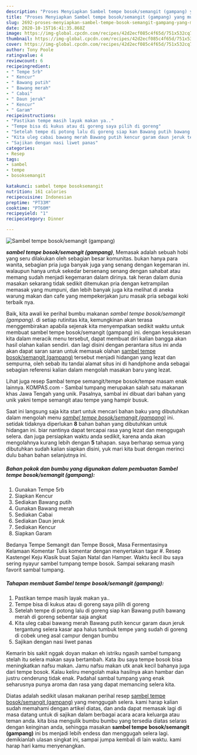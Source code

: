 ```yaml
---
description: "Proses Menyiapkan Sambel tempe bosok/semangit (gampang) yang mudah"
title: "Proses Menyiapkan Sambel tempe bosok/semangit (gampang) yang mudah"
slug: 2692-proses-menyiapkan-sambel-tempe-bosok-semangit-gampang-yang-mudah
date: 2020-10-15T16:41:35.868Z
image: https://img-global.cpcdn.com/recipes/42d2ecf085c4f65d/751x532cq70/sambel-tempe-bosoksemangit-gampang-foto-resep-utama.jpg
thumbnail: https://img-global.cpcdn.com/recipes/42d2ecf085c4f65d/751x532cq70/sambel-tempe-bosoksemangit-gampang-foto-resep-utama.jpg
cover: https://img-global.cpcdn.com/recipes/42d2ecf085c4f65d/751x532cq70/sambel-tempe-bosoksemangit-gampang-foto-resep-utama.jpg
author: Tony Poole
ratingvalue: 4
reviewcount: 6
recipeingredient:
- " Tempe 5rb"
- " Kencur"
- " Bawang putih"
- " Bawang merah"
- " Cabai"
- " Daun jeruk"
- " Kencur"
- " Garam"
recipeinstructions:
- "Pastikan tempe masih layak makan ya.."
- "Tempe bisa di kukus atau di goreng saya pilih di goreng"
- "Setelah tempe di potong lalu di goreng siap kan Bawang putih bawang merah di goreng sebentar saja angkat"
- "Kita uleg cabai bawang merah Bawang putih kencur garam daun jeruk tergantung selera kasar apa halus tumbuk tempe yang sudah di goreng di cobek uneg asal campur dengan bumbu"
- "Sajikan dengan nasi liwet panas"
categories:
- Resep
tags:
- sambel
- tempe
- bosoksemangit

katakunci: sambel tempe bosoksemangit 
nutrition: 161 calories
recipecuisine: Indonesian
preptime: "PT33M"
cooktime: "PT60M"
recipeyield: "1"
recipecategory: Dinner

---
```



![Sambel tempe bosok/semangit (gampang)](https://img-global.cpcdn.com/recipes/42d2ecf085c4f65d/751x532cq70/sambel-tempe-bosoksemangit-gampang-foto-resep-utama.jpg)

<b><i>sambel tempe bosok/semangit (gampang)</i></b>, Memasak adalah sebuah hobi yang seru dilakukan oleh sebagian besar komunitas. bukan hanya para wanita, sebagian pria juga banyak juga yang senang dengan kegemaran ini. walaupun hanya untuk sekedar bersenang senang dengan sahabat atau memang sudah menjadi kegemaran dalam dirinya. tak heran dalam dunia masakan sekarang tidak sedikit ditemukan pria dengan ketrampilan memasak yang mumpuni, dan lebih banyak juga kita melihat di aneka warung makan dan cafe yang mempekerjakan juru masak pria sebagai koki terbaik nya.

Baik, kita awali ke perihal bumbu makanan <i>sambel tempe bosok/semangit (gampang)</i>. di setiap rutinitas kita, kemungkinan akan terasa menggembirakan apabila sejenak kita menyempatkan sedikit waktu untuk membuat sambel tempe bosok/semangit (gampang) ini. dengan kesuksesan kita dalam meracik menu tersebut, dapat membuat diri kalian bangga akan hasil olahan kalian sendiri. dan lagi disini dengan perantara situs ini anda akan dapat saran saran untuk memasak olahan <u>sambel tempe bosok/semangit (gampang)</u> tersebut menjadi hidangan yang lezat dan sempurna, oleh sebab itu tandai alamat situs ini di handphone anda sebagai sebagian referensi kalian dalam mengolah masakan baru yang lezat.

Lihat juga resep Sambal tempe semangit/tempe bosok/tempe masam enak lainnya. KOMPAS.com - Sambal tumpang merupakan salah satu makanan khas Jawa Tengah yang unik. Pasalnya, sambal ini dibuat dari bahan yang unik yakni tempe semangit atau tempe yang hampir busuk.


Saat ini langsung saja kita start untuk mencari bahan baku yang dibutuhkan dalam mengolah menu <u><i>sambel tempe bosok/semangit (gampang)</i></u> ini. setidak tidaknya diperlukan <b>8</b> bahan bahan yang dibutuhkan untuk hidangan ini. biar nantinya dapat tercapai rasa yang lezat dan menggugah selera. dan juga persiapkan waktu anda sedikit, karena anda akan mengolahnya kurang lebih dengan <b>5</b> tahapan. saya berharap semua yang dibutuhkan sudah kalian siapkan disini, yuk mari kita buat dengan merinci dulu bahan bahan selanjutnya ini.

<!--inarticleads1-->

##### Bahan pokok dan bumbu yang digunakan dalam pembuatan Sambel tempe bosok/semangit (gampang):

1. Gunakan  Tempe 5rb
1. Siapkan  Kencur
1. Sediakan  Bawang putih
1. Gunakan  Bawang merah
1. Sediakan  Cabai
1. Sediakan  Daun jeruk
1. Sediakan  Kencur
1. Siapkan  Garam


Bedanya Tempe Semangit dan Tempe Bosok, Masa Fermentasinya Kelamaan Komentar Tulis komentar dengan menyertakan tagar #. Resep Kastengel Keju Klasik buat Sajian Natal dan Hamper. Waktu kecil ibu saya sering nyayur sambel tumpang tempe bosok. Sampai sekarang masih favorit sambal tumpang. 

<!--inarticleads2-->

##### Tahapan membuat Sambel tempe bosok/semangit (gampang):

1. Pastikan tempe masih layak makan ya..
1. Tempe bisa di kukus atau di goreng saya pilih di goreng
1. Setelah tempe di potong lalu di goreng siap kan Bawang putih bawang merah di goreng sebentar saja angkat
1. Kita uleg cabai bawang merah Bawang putih kencur garam daun jeruk tergantung selera kasar apa halus tumbuk tempe yang sudah di goreng di cobek uneg asal campur dengan bumbu
1. Sajikan dengan nasi liwet panas


Kemarin bis sakit nggak doyan makan eh istriku ngasih sambel tumpang stelah itu selera makan saya bertambah. Kata ibu saya tempe bosok bisa meningkatkan nafsu makan. Jamu nafsu makan utk anak kecil bahanya juga dari tempe bosok. Kalau keliru mengolah maka hasilnya akan hambar dan justru cenderung tidak enak. Padahal sambal tumpang yang enak seharusnya punya aroma dan rasa yang dapat memancing selera kita. 

Diatas adalah sedikit ulasan makanan perihal resep <u>sambel tempe bosok/semangit (gampang)</u> yang menggugah selera. kami harap kalian sudah memahami dengan artikel diatas, dan anda dapat memasak lagi di masa datang untuk di sajikan dalam berbagai acara acara keluarga atau teman anda. kita bisa mengulik bumbu bumbu yang tersedia diatas selaras dengan keinginan anda, sehingga masakan <b>sambel tempe bosok/semangit (gampang)</b> ini bs menjadi lebih endess dan menggugah selera lagi. demikianlah ulasan singkat ini, sampai jumpa kembali di lain waktu. kami harap hari kamu menyenangkan.
